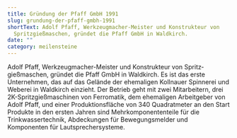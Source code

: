 ```yaml
---
title: Gründung der Pfaff GmbH 1991
slug: grundung-der-pfaff-gmbh-1991
shortText: Adolf Pfaff, Werkzeugmacher-Meister und Konstrukteur von
  Spritz­gießmaschen, gründet die Pfaff GmbH in Waldkirch.
date: ""
category: meilensteine
---
```


Adolf Pfaff, Werkzeugmacher-Meister und Konstrukteur von Spritz­gießmaschen, gründet die Pfaff GmbH in Waldkirch. Es ist das erste Unternehmen, das auf das Gelände der ehemaligen Kollnauer Spinnerei und Weberei in Waldkirch einzieht. Der Betrieb geht mit zwei Mitarbeitern, drei 2K-Spritzgießmaschinen von Ferromatik, dem ehemaligen Arbeitgeber von Adolf Pfaff, und einer Produktionsfläche von 340 Quadratmeter an den Start Produkte in den ersten Jahren sind Mehr­komponententeile für die Trinkwasser­technik, Abdeckungen für Bewegungsmelder und Komponenten für ­Laut­sprechersysteme.
